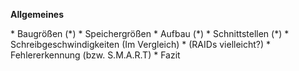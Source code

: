 **Allgemeines**  
  
\* Baugrößen (\*)
\* Speichergrößen
\* Aufbau (\*)
\* Schnittstellen (\*)
\* Schreibgeschwindigkeiten (Im Vergleich)
\* (RAIDs vielleicht?)
\* Fehlererkennung (bzw. S.M.A.R.T)
\* Fazit
